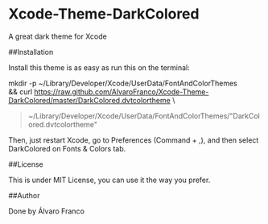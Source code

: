 Xcode-Theme-DarkColored
=======================

A great dark theme for Xcode

##Installation

Install this theme is as easy as run this on the terminal:

   mkdir -p ~/Library/Developer/Xcode/UserData/FontAndColorThemes \
   && curl https://raw.github.com/AlvaroFranco/Xcode-Theme-DarkColored/master/DarkColored.dvtcolortheme \
   > ~/Library/Developer/Xcode/UserData/FontAndColorThemes/"DarkColored.dvtcolortheme"

Then, just restart Xcode, go to Preferences (Command + ,), and then select DarkColored on Fonts & Colors tab.

##License

This is under MIT License, you can use it the way you prefer.

##Author

Done by Álvaro Franco
